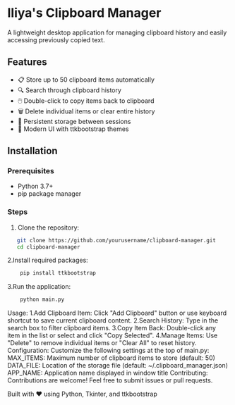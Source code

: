 # Iliya's Clipboard Manager

A lightweight desktop application for managing clipboard history and easily accessing previously copied text.

## Features
- 📋 Store up to 50 clipboard items automatically
- 🔍 Search through clipboard history
- 🖱️ Double-click to copy items back to clipboard
- 🗑️ Delete individual items or clear entire history
- 💾 Persistent storage between sessions
- 🎨 Modern UI with ttkbootstrap themes

## Installation

### Prerequisites
- Python 3.7+
- pip package manager

### Steps
1. Clone the repository:
```bash
   git clone https://github.com/yourusername/clipboard-manager.git
   cd clipboard-manager
```
2.Install required packages:
```bash
    pip install ttkbootstrap
```
3.Run the application:
```bash
    python main.py
```
Usage:
    1.Add Clipboard Item:
    Click "Add Clipboard" button or use keyboard shortcut to save current clipboard content. 
    2.Search History:
    Type in the search box to filter clipboard items.
    3.Copy Item Back:
    Double-click any item in the list or select and click "Copy Selected". 
    4.Manage Items:
    Use "Delete" to remove individual items or "Clear All" to reset history.
Configuration:
Customize the following settings at the top of main.py:
     MAX_ITEMS: Maximum number of clipboard items to store (default: 50)
     DATA_FILE: Location of the storage file (default: ~/.clipboard_manager.json)
     APP_NAME: Application name displayed in window title
Contributing:
Contributions are welcome! Feel free to submit issues or pull requests. 

Built with ❤️ using Python, Tkinter, and ttkbootstrap 
